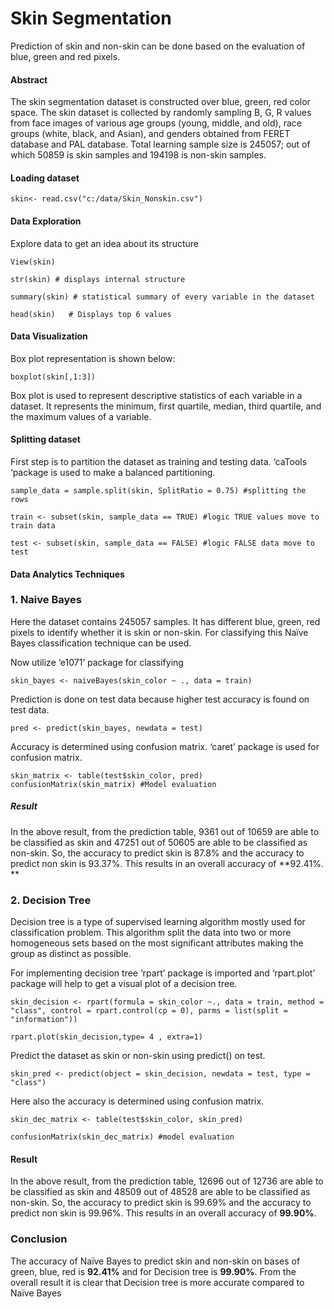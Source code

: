 # Skin Segmentation
Prediction of skin and non-skin can be done based on the evaluation of blue, green and red  pixels. 
#### Abstract
The skin segmentation dataset is constructed over blue, green, red color space. The skin dataset 
is collected by randomly sampling B, G, R values from face images of various age groups (young, 
middle, and old), race groups (white, black, and Asian), and genders obtained from FERET 
database and PAL database. Total learning sample size is 245057; out of which 50859 is skin 
samples and 194198 is non-skin samples.
#### Loading dataset
`skin<- read.csv("c:/data/Skin_Nonskin.csv") `
#### Data Exploration
Explore data to get an idea about its structure

`View(skin)`

`str(skin) # displays internal structure`

`summary(skin) # statistical summary of every variable in the dataset`

`head(skin)   # Displays top 6 values`
#### Data Visualization
Box plot representation is shown below:

`boxplot(skin[,1:3])`

Box plot is used to represent descriptive statistics of each variable in a dataset. It represents the 
minimum, first quartile, median, third quartile, and the maximum values of a variable.
#### Splitting dataset
First step is to partition the dataset as training and testing data. ‘caTools ‘package is used to 
make a balanced partitioning.

`sample_data = sample.split(skin, SplitRatio = 0.75) #splitting the rows`

`train <- subset(skin, sample_data == TRUE) #logic TRUE values move to train data`

`test <- subset(skin, sample_data == FALSE) #logic FALSE data move to test`
#### Data Analytics Techniques
### 1. Naive Bayes
Here the dataset contains 245057 samples. It has different blue, green, red pixels to identify 
whether it is skin or non-skin. For classifying this Naïve Bayes classification technique can be 
used.

Now utilize ‘e1071’ package for classifying

`skin_bayes <- naiveBayes(skin_color ~ ., data = train)`

Prediction is done on test data because higher test accuracy is found on test data.

`pred <- predict(skin_bayes, newdata = test)`

Accuracy is determined using confusion matrix. ‘caret’ package is used for confusion matrix.

`skin_matrix <- table(test$skin_color, pred) `
`confusionMatrix(skin_matrix) #Model evaluation`
##### Result
In the above result, from the prediction table, 9361 out of 10659 are able to be classified as skin 
and 47251 out of 50605 are able to be classified as non-skin. So, the accuracy to predict skin is 
87.8% and the accuracy to predict non skin is 93.37%. This results in an overall accuracy of 
**92.41%.
**
### 2. Decision Tree

Decision tree is a type of supervised learning algorithm mostly used for classification problem. 
This algorithm split the data into two or more homogeneous sets based on the most significant 
attributes making the group as distinct as possible.

For implementing decision tree ‘rpart’ package is imported and ‘rpart.plot’ package will help to 
get a visual plot of a decision tree.

`skin_decision <- rpart(formula = skin_color ~.,
 data = train,
 method = "class",
 control = rpart.control(cp = 0),
 parms = list(split = "information"))`
 
`rpart.plot(skin_decision,type= 4 , extra=1)`

Predict the dataset as skin or non-skin using predict() on test.

`skin_pred <- predict(object = skin_decision,
 newdata = test,
 type = "class")`
 
 Here also the accuracy is determined using confusion matrix. 
 
`skin_dec_matrix <- table(test$skin_color, skin_pred)`

`confusionMatrix(skin_dec_matrix) #model evaluation`
#### Result
In the above result, from the prediction table, 12696 out of 12736 are able to be classified as 
skin and 48509 out of 48528 are able to be classified as non-skin. So, the accuracy to predict 
skin is 99.69% and the accuracy to predict non skin is 99.96%. This results in an overall accuracy 
of **99.90%**.

### Conclusion
The accuracy of Naïve Bayes to predict skin and non-skin on bases of green, blue, red is **92.41%**
and for Decision tree is **99.90%**. From the overall result it is clear that Decision tree is more 
accurate compared to Naïve Bayes
